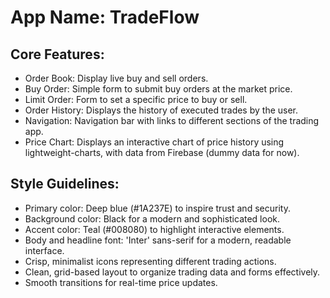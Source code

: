 # **App Name**: TradeFlow

## Core Features:

- Order Book: Display live buy and sell orders.
- Buy Order: Simple form to submit buy orders at the market price.
- Limit Order: Form to set a specific price to buy or sell.
- Order History: Displays the history of executed trades by the user.
- Navigation: Navigation bar with links to different sections of the trading app.
- Price Chart: Displays an interactive chart of price history using lightweight-charts, with data from Firebase (dummy data for now).

## Style Guidelines:

- Primary color: Deep blue (#1A237E) to inspire trust and security.
- Background color: Black for a modern and sophisticated look.
- Accent color: Teal (#008080) to highlight interactive elements.
- Body and headline font: 'Inter' sans-serif for a modern, readable interface.
- Crisp, minimalist icons representing different trading actions.
- Clean, grid-based layout to organize trading data and forms effectively.
- Smooth transitions for real-time price updates.